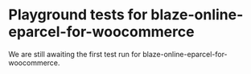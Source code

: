 # Playground tests for blaze-online-eparcel-for-woocommerce
We are still awaiting the first test run for blaze-online-eparcel-for-woocommerce.

